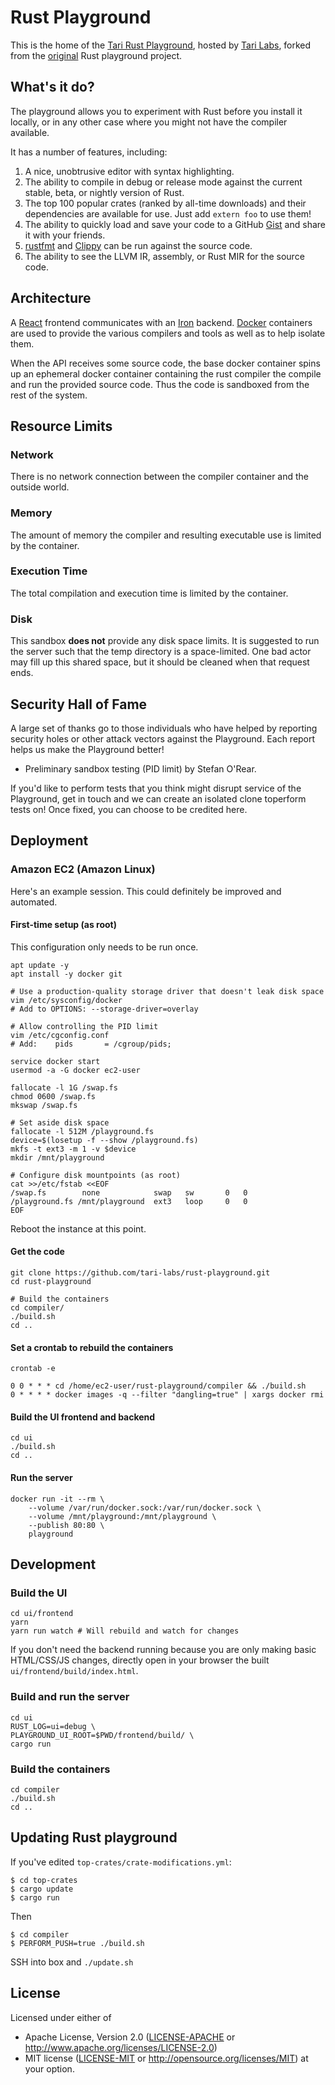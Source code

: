 # Rust Playground

This is the home of the [Tari Rust Playground][rustpen], hosted by [Tari Labs], forked from the [original] Rust
playground project.

## What's it do?

The playground allows you to experiment with Rust before you install it locally, or in any other case where you might
not have the compiler available.

It has a number of features, including:

1. A nice, unobtrusive editor with syntax highlighting.
1. The ability to compile in debug or release mode against the current stable, beta, or nightly version of Rust.
1. The top 100 popular crates (ranked by all-time downloads) and their dependencies are available for use. Just add
   `extern foo` to use them!
1. The ability to quickly load and save your code to a GitHub [Gist] and share it with your friends.
1. [rustfmt] and [Clippy] can be run against the source code.
1. The ability to see the LLVM IR, assembly, or Rust MIR for the source code.

## Architecture

A [React] frontend communicates with an [Iron] backend. [Docker] containers are used to provide the various
compilers and tools as well as to help isolate them.

When the API receives some source code, the base docker container spins up an ephemeral docker container containing the
rust compiler the compile and run the provided source code. Thus the code is sandboxed from the rest of the system.

## Resource Limits

### Network

There is no network connection between the compiler container and the outside world.

### Memory

The amount of memory the compiler and resulting executable use is limited by the container.

### Execution Time

The total compilation and execution time is limited by the container.

### Disk

This sandbox **does not** provide any disk space limits. It is suggested to run the server such that the temp directory
is a space-limited. One bad actor may fill up this shared space, but it should be cleaned when that request ends.

## Security Hall of Fame

A large set of thanks go to those individuals who have helped by reporting security holes or other attack vectors
against the Playground. Each report helps us make the Playground better!

* Preliminary sandbox testing (PID limit) by Stefan O'Rear.

If you'd like to perform tests that you think might disrupt service of the Playground, get in touch and we can create an
isolated clone toperform tests on! Once fixed, you can choose to be credited here.

## Deployment

### Amazon EC2 (Amazon Linux)

Here's an example session. This could definitely be improved and automated.

#### First-time setup (as root)

This configuration only needs to be run once.

```
apt update -y
apt install -y docker git

# Use a production-quality storage driver that doesn't leak disk space
vim /etc/sysconfig/docker
# Add to OPTIONS: --storage-driver=overlay

# Allow controlling the PID limit
vim /etc/cgconfig.conf
# Add:    pids       = /cgroup/pids;

service docker start
usermod -a -G docker ec2-user

fallocate -l 1G /swap.fs
chmod 0600 /swap.fs
mkswap /swap.fs

# Set aside disk space
fallocate -l 512M /playground.fs
device=$(losetup -f --show /playground.fs)
mkfs -t ext3 -m 1 -v $device
mkdir /mnt/playground

# Configure disk mountpoints (as root)
cat >>/etc/fstab <<EOF
/swap.fs        none            swap   sw       0   0
/playground.fs /mnt/playground  ext3   loop     0   0
EOF
```

Reboot the instance at this point.

#### Get the code
```
git clone https://github.com/tari-labs/rust-playground.git
cd rust-playground

# Build the containers
cd compiler/
./build.sh
cd ..
```

#### Set a crontab to rebuild the containers
```
crontab -e
```

```
0 0 * * * cd /home/ec2-user/rust-playground/compiler && ./build.sh
0 * * * * docker images -q --filter "dangling=true" | xargs docker rmi
```

#### Build the UI frontend and backend
```
cd ui
./build.sh
cd ..
```

#### Run the server
```
docker run -it --rm \
    --volume /var/run/docker.sock:/var/run/docker.sock \
    --volume /mnt/playground:/mnt/playground \
    --publish 80:80 \
    playground
```

## Development

### Build the UI
```
cd ui/frontend
yarn
yarn run watch # Will rebuild and watch for changes
```

If you don't need the backend running because you are only making basic HTML/CSS/JS changes, directly open in your
browser the built `ui/frontend/build/index.html`.

### Build and run the server
```
cd ui
RUST_LOG=ui=debug \
PLAYGROUND_UI_ROOT=$PWD/frontend/build/ \
cargo run
```

### Build the containers
```
cd compiler
./build.sh
cd ..
```

## Updating Rust playground

If you've edited `top-crates/crate-modifications.yml`:

```
$ cd top-crates
$ cargo update
$ cargo run
```

Then

```
$ cd compiler
$ PERFORM_PUSH=true ./build.sh
```

SSH into box and `./update.sh`


## License

Licensed under either of
 * Apache License, Version 2.0 ([LICENSE-APACHE](LICENSE-APACHE) or http://www.apache.org/licenses/LICENSE-2.0)
 * MIT license ([LICENSE-MIT](LICENSE-MIT) or http://opensource.org/licenses/MIT)
at your option.

[rustpen]: https://rustpen.tari.com/
[tari labs]: https://tari.com
[original]: https://github.com/integer32llc/rust-playground
[gist]: https://gist.github.com/
[rustfmt]: https://github.com/rust-lang-nursery/rustfmt
[clippy]: https://github.com/Manishearth/rust-clippy
[react]: https://facebook.github.io/react/
[iron]: http://ironframework.io/
[docker]: https://www.docker.com/